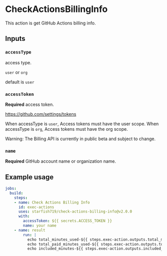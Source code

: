 # CheckActionsBillingInfo

This action is get GitHub Actions billing info.

## Inputs

### `accessType`

access type.

`user` or `org`

default is `user`

### `accessToken`

**Required** access token.

https://github.com/settings/tokens

When accessType is `user`, Access tokens must have the user scope.
When accessType is `org`, Access tokens must have the org scope.

Warning: The Billing API is currently in public beta and subject to change.

### `name`

**Required** GitHub account name or organization name.

## Example usage

```yml
jobs:
  build:
    steps:
    - name: Check Actions Billing Info
      id: exec-actions
      uses: starfish719/check-actions-billing-info@v2.0.0
      with:
        accessToken: ${{ secrets.ACCESS_TOKEN }}
        name: your name
    - name: result
        run: |
          echo total_minutes_used-${{ steps.exec-action.outputs.total_minutes_used }}
          echo total_paid_minutes_used-${{ steps.exec-action.outputs.total_paid_minutes_used }}
          echo included_minutes-${{ steps.exec-action.outputs.included_minutes }}
```
